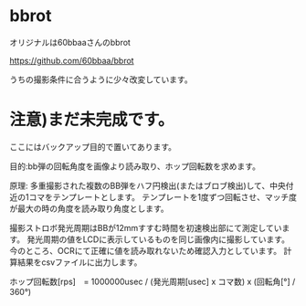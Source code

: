 # bbrot

オリジナルは60bbaaさんのbbrot

https://github.com/60bbaa/bbrot

うちの撮影条件に合うように少々改変しています。


# 注意)まだ未完成です。
ここにはバックアップ目的で置いてあります。


目的:bb弾の回転角度を画像より読み取り、ホップ回転数を求めます。

原理:
多重撮影された複数のBB弾をハフ円検出(またはブロブ検出)して、中央付近の1コマをテンプレートとします。
テンプレートを1度ずつ回転させ、マッチ度が最大の時の角度を読み取り角度とします。

撮影ストロボ発光周期はBBが12mmすすむ時間を初速検出部にて測定しています。
発光周期の値をLCDに表示しているものを同じ画像内に撮影しています。
今のところ、OCRにて正確に値を読み取れないため確認入力としています。
計算結果をcsvファイルに出力します。


ホップ回転数[rps]　= 1000000usec / (発光周期[usec] x コマ数) x (回転角[°] / 360°)


